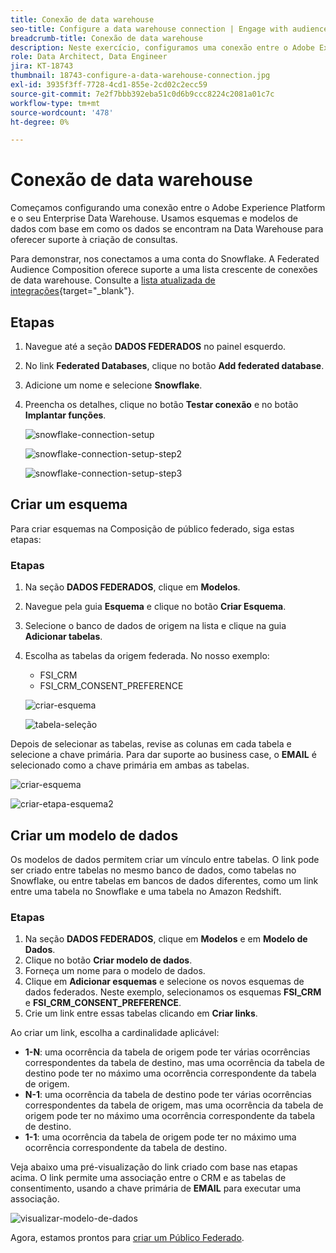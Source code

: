 ```yaml
---
title: Conexão de data warehouse
seo-title: Configure a data warehouse connection | Engage with audiences directly from your data warehouse using Federated Audience Composition
breadcrumb-title: Conexão de data warehouse
description: Neste exercício, configuramos uma conexão entre o Adobe Experience Platform e o Data Warehouse corporativo para habilitar a Federated Audience Composition.
role: Data Architect, Data Engineer
jira: KT-18743
thumbnail: 18743-configure-a-data-warehouse-connection.jpg
exl-id: 3935f3ff-7728-4cd1-855e-2cd02c2ecc59
source-git-commit: 7e2f7bbb392eba51c0d6b9ccc8224c2081a01c7c
workflow-type: tm+mt
source-wordcount: '478'
ht-degree: 0%

---
```


# Conexão de data warehouse

Começamos configurando uma conexão entre o Adobe Experience Platform e o seu Enterprise Data Warehouse. Usamos esquemas e modelos de dados com base em como os dados se encontram na Data Warehouse para oferecer suporte à criação de consultas.

Para demonstrar, nos conectamos a uma conta do Snowflake. A Federated Audience Composition oferece suporte a uma lista crescente de conexões de data warehouse. Consulte a [lista atualizada de integrações](https://experienceleague.adobe.com/pt-br/docs/federated-audience-composition/using/start/access-prerequisites){target="_blank"}.

## Etapas

1. Navegue até a seção **DADOS FEDERADOS** no painel esquerdo.
2. No link **Federated Databases**, clique no botão **Add federated database**.
3. Adicione um nome e selecione **Snowflake**.
4. Preencha os detalhes, clique no botão **Testar conexão** e no botão **Implantar funções**.

   ![snowflake-connection-setup](assets/snowflake-connection-setup.png)

   ![snowflake-connection-setup-step2](assets/snowflake-connection-setup-step2.png)

   ![snowflake-connection-setup-step3](assets/snowflake-connection-setup-step3.png)

## Criar um esquema

Para criar esquemas na Composição de público federado, siga estas etapas:

### Etapas

1. Na seção **DADOS FEDERADOS**, clique em **Modelos**.
2. Navegue pela guia **Esquema** e clique no botão **Criar Esquema**.
3. Selecione o banco de dados de origem na lista e clique na guia **Adicionar tabelas**.
4. Escolha as tabelas da origem federada. No nosso exemplo:
   - FSI_CRM
   - FSI_CRM_CONSENT_PREFERENCE

   ![criar-esquema](assets/create-schema.png)

   ![tabela-seleção](assets/select-table.png)

Depois de selecionar as tabelas, revise as colunas em cada tabela e selecione a chave primária. Para dar suporte ao business case, o **EMAIL** é selecionado como a chave primária em ambas as tabelas.

![criar-esquema](assets/create-schema.png)

![criar-etapa-esquema2](assets/create-schema-step2.png)

## Criar um modelo de dados

Os modelos de dados permitem criar um vínculo entre tabelas. O link pode ser criado entre tabelas no mesmo banco de dados, como tabelas no Snowflake, ou entre tabelas em bancos de dados diferentes, como um link entre uma tabela no Snowflake e uma tabela no Amazon Redshift.

### Etapas

1. Na seção **DADOS FEDERADOS**, clique em **Modelos** e em **Modelo de Dados**.
2. Clique no botão **Criar modelo de dados**.
3. Forneça um nome para o modelo de dados.
4. Clique em **Adicionar esquemas** e selecione os novos esquemas de dados federados. Neste exemplo, selecionamos os esquemas **FSI_CRM** e **FSI_CRM_CONSENT_PREFERENCE**.
5. Crie um link entre essas tabelas clicando em **Criar links**.

Ao criar um link, escolha a cardinalidade aplicável:

- **1-N**: uma ocorrência da tabela de origem pode ter várias ocorrências correspondentes da tabela de destino, mas uma ocorrência da tabela de destino pode ter no máximo uma ocorrência correspondente da tabela de origem.
- **N-1**: uma ocorrência da tabela de destino pode ter várias ocorrências correspondentes da tabela de origem, mas uma ocorrência da tabela de origem pode ter no máximo uma ocorrência correspondente da tabela de destino.
- **1-1**: uma ocorrência da tabela de origem pode ter no máximo uma ocorrência correspondente da tabela de destino.

Veja abaixo uma pré-visualização do link criado com base nas etapas acima. O link permite uma associação entre o CRM e as tabelas de consentimento, usando a chave primária de **EMAIL** para executar uma associação.

![visualizar-modelo-de-dados](assets/preview-data-model.png)

Agora, estamos prontos para [criar um Público Federado](create-a-federated-audience.md).
